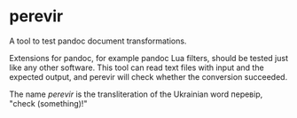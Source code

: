 perevir
=======

A tool to test pandoc document transformations.

Extensions for pandoc, for example pandoc Lua filters, should be tested just
like any other software. This tool can read text files with input and the
expected output, and perevir will check whether the conversion succeeded.

The name *perevir* is the transliteration of the Ukrainian word перевір, "check
(something)!"
